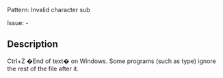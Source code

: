 Pattern: Invalid character sub

Issue: -

## Description

Ctrl+Z �End of text� on Windows. Some programs (such as type) ignore the rest of the file after it.
